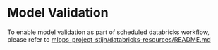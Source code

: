 # Model Validation
To enable model validation as part of scheduled databricks workflow, please refer to [mlops_project_stijn/databricks-resources/README.md](../databricks-resources/README.md)